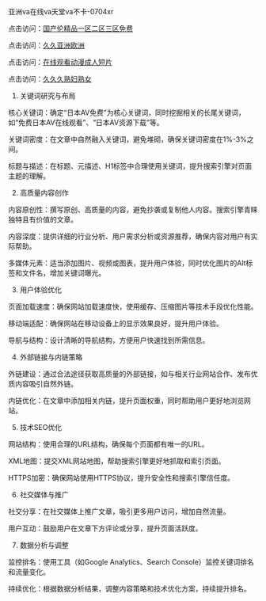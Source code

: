 
亚洲va在线va天堂va不卡-0704xr


点击访问：<a href="https://vassv.pages.dev/">国产伦精品一区二区三区免费</a>

点击访问：<a href="https://https://rtj-3zo.pages.dev/">久久亚洲欧洲</a>

点击访问：<a href="https://gsd-agv.pages.dev/">在线观看动漫成人短片</a>

点击访问：<a href="https://fdhf-454.pages.dev/">久久久熟妇熟女</a>


1. 关键词研究与布局


核心关键词：确定“日本AV免费”为核心关键词，同时挖掘相关的长尾关键词，如“免费日本AV在线观看”、“日本AV资源下载”等。

关键词密度：在文章中自然融入关键词，避免堆砌，确保关键词密度在1%-3%之间。

标题与描述：在标题、元描述、H1标签中合理使用关键词，提升搜索引擎对页面主题的理解。


2. 高质量内容创作


内容原创性：撰写原创、高质量的内容，避免抄袭或复制他人内容。搜索引擎青睐独特且有价值的文章。

内容深度：提供详细的行业分析、用户需求分析或资源推荐，确保内容对用户有实际帮助。

多媒体元素：适当添加图片、视频或图表，提升用户体验，同时优化图片的Alt标签和文件名，增加关键词曝光。


3. 用户体验优化


页面加载速度：确保网站加载速度快，使用缓存、压缩图片等技术手段优化性能。

移动端适配：确保网站在移动设备上的显示效果良好，提升用户体验。

导航与结构：设计清晰的导航结构，方便用户快速找到所需信息。


4. 外部链接与内链策略


外链建设：通过合法途径获取高质量的外部链接，如与相关行业网站合作、发布优质内容吸引自然外链。

内链优化：在文章中添加相关内链，提升页面权重，同时帮助用户更好地浏览网站。


5. 技术SEO优化


网站结构：使用合理的URL结构，确保每个页面都有唯一的URL。

XML地图：提交XML网站地图，帮助搜索引擎更好地抓取和索引页面。

HTTPS加密：确保网站使用HTTPS协议，提升安全性和搜索引擎信任度。


6. 社交媒体与推广


社交分享：在社交媒体上推广文章，吸引更多用户访问，增加自然流量。

用户互动：鼓励用户在文章下方评论或分享，提升页面活跃度。


7. 数据分析与调整


监控排名：使用工具（如Google Analytics、Search Console）监控关键词排名和流量变化。

持续优化：根据数据分析结果，调整内容策略和技术优化方案，持续提升排名。






<span style="display:none;">[Canonical link](）</span>
